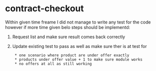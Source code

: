# contract-checkout

Within given time freame I did not manage to write any test for the code however if more time given
belo steps should be implementd:

1. Request list and make sure result comes back correctly
2. Update existing test to pass as well as make sure ther is at test for

		* one scenario where product are under offer exactly 
		* products under offer value + 1 to make sure module works 
		* no offers at all as still working 
